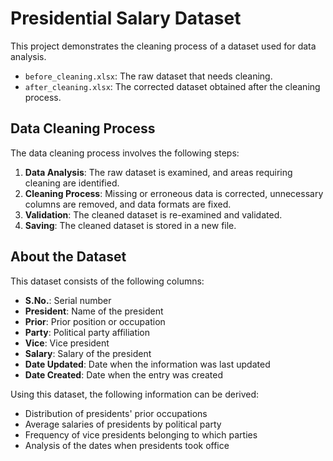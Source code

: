 # Presidential Salary Dataset

This project demonstrates the cleaning process of a dataset used for data analysis.

- `before_cleaning.xlsx`: The raw dataset that needs cleaning.
- `after_cleaning.xlsx`: The corrected dataset obtained after the cleaning process.

## Data Cleaning Process

The data cleaning process involves the following steps:

1. **Data Analysis**: The raw dataset is examined, and areas requiring cleaning are identified.
2. **Cleaning Process**: Missing or erroneous data is corrected, unnecessary columns are removed, and data formats are fixed.
3. **Validation**: The cleaned dataset is re-examined and validated.
4. **Saving**: The cleaned dataset is stored in a new file.

## About the Dataset

This dataset consists of the following columns:

- **S.No.**: Serial number
- **President**: Name of the president
- **Prior**: Prior position or occupation
- **Party**: Political party affiliation
- **Vice**: Vice president
- **Salary**: Salary of the president
- **Date Updated**: Date when the information was last updated
- **Date Created**: Date when the entry was created

Using this dataset, the following information can be derived:

- Distribution of presidents' prior occupations
- Average salaries of presidents by political party
- Frequency of vice presidents belonging to which parties
- Analysis of the dates when presidents took office
